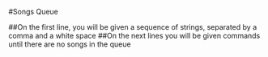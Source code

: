 ﻿#Songs Queue

##On the first line, you will be given a sequence of strings, separated by a comma and a white space
##On the next lines you will be given commands until there are no songs in the queue
